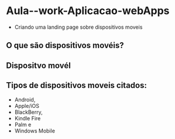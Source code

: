 # Aula--work-Aplicacao-webApps

* Criando uma landing page sobre dispositivos moveis

## O que são dispositivos movéis?

## Dispositvo movél

## Tipos de dispositivos moveis citados:
* Android, 
* Apple/iOS
* BlackBerry, 
* Kindle Fire
* Palm e 
* Windows Mobile
